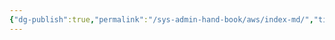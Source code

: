 ```yaml
---
{"dg-publish":true,"permalink":"/sys-admin-hand-book/aws/index-md/","title":"What is AWS"}
---
```


